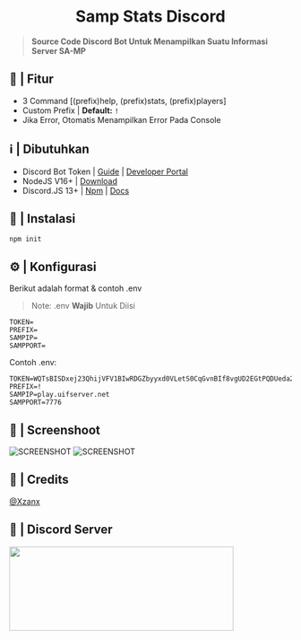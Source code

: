 <h1 align="center"> Samp Stats Discord </h1>

> **Source Code Discord Bot Untuk Menampilkan Suatu Informasi Server SA-MP**
## 🚀 | Fitur
- 3 Command [(prefix)help, (prefix)stats, (prefix)players]
- Custom Prefix |  **Default:** ```!```
- Jika Error, Otomatis Menampilkan Error Pada Console
## ℹ️ | Dibutuhkan
- Discord Bot Token | [Guide](https://discordjs.guide/preparations/setting-up-a-bot-application.html#creating-your-bot) | [Developer Portal](https://discord.com/developers/applications)
- NodeJS V16+ | [Download](https://nodejs.org/en/download/)
- Discord.JS 13+ | [Npm](https://www.npmjs.com/package/discord.js?source=post_page-----7b5fe27cb6fa----------------------) | [Docs](https://discord.js.org/#/)
## 🔧 | Instalasi
```console
npm init
```
## ⚙️ | Konfigurasi
Berikut adalah format & contoh .env
> Note: .env **Wajib** Untuk Diisi
```env
TOKEN=
PREFIX=
SAMPIP=
SAMPPORT=
```
Contoh .env:
```env
TOKEN=WQTsBISDxej23QhijVFV1BIwRDGZbyyxd0VLetS0CqGvnBIf8vgUD2EGtPQDUeda2etZEWZzfZaqZq
PREFIX=!
SAMPIP=play.uifserver.net
SAMPPORT=7776
```
## 📸 | Screenshoot
![SCREENSHOT](Screenshot/1.png "Screenshot Verify Discord Bot")
![SCREENSHOT](Screenshot/2.png "Screenshot Verify Discord Bot")
## 👑 | Credits
[@Xzanx](https://github.com/Xzanx)
## 📱 | Discord Server
<a href="https://discord.gg/zY7JfVanSy"><img width="400" height="150" src="https://discord.com/api/guilds/862987839422726164/widget.png?style=banner3"></a>
